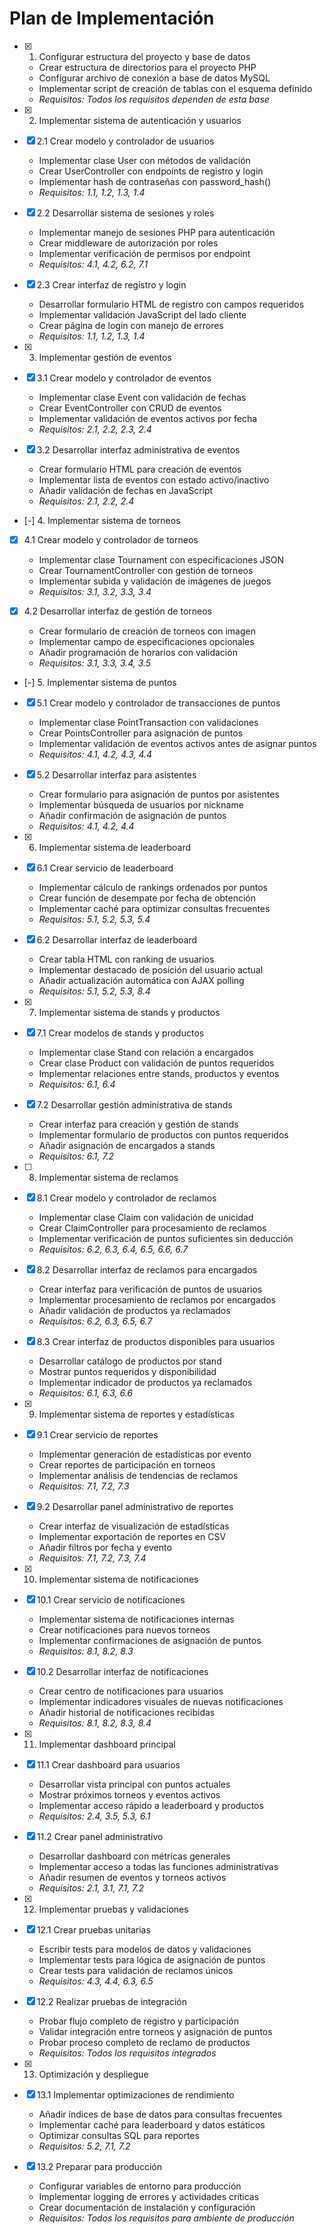 # Plan de Implementación

- [x] 1. Configurar estructura del proyecto y base de datos








  - Crear estructura de directorios para el proyecto PHP
  - Configurar archivo de conexión a base de datos MySQL
  - Implementar script de creación de tablas con el esquema definido
  - _Requisitos: Todos los requisitos dependen de esta base_

- [x] 2. Implementar sistema de autenticación y usuarios





- [x] 2.1 Crear modelo y controlador de usuarios


  - Implementar clase User con métodos de validación
  - Crear UserController con endpoints de registro y login
  - Implementar hash de contraseñas con password_hash()
  - _Requisitos: 1.1, 1.2, 1.3, 1.4_

- [x] 2.2 Desarrollar sistema de sesiones y roles


  - Implementar manejo de sesiones PHP para autenticación
  - Crear middleware de autorización por roles
  - Implementar verificación de permisos por endpoint
  - _Requisitos: 4.1, 4.2, 6.2, 7.1_

- [x] 2.3 Crear interfaz de registro y login


  - Desarrollar formulario HTML de registro con campos requeridos
  - Implementar validación JavaScript del lado cliente
  - Crear página de login con manejo de errores
  - _Requisitos: 1.1, 1.2, 1.3, 1.4_

- [x] 3. Implementar gestión de eventos




- [x] 3.1 Crear modelo y controlador de eventos


  - Implementar clase Event con validación de fechas
  - Crear EventController con CRUD de eventos
  - Implementar validación de eventos activos por fecha
  - _Requisitos: 2.1, 2.2, 2.3, 2.4_

- [x] 3.2 Desarrollar interfaz administrativa de eventos


  - Crear formulario HTML para creación de eventos
  - Implementar lista de eventos con estado activo/inactivo
  - Añadir validación de fechas en JavaScript
  - _Requisitos: 2.1, 2.2, 2.4_

- [-] 4. Implementar sistema de torneos


- [x] 4.1 Crear modelo y controlador de torneos


  - Implementar clase Tournament con especificaciones JSON
  - Crear TournamentController con gestión de torneos
  - Implementar subida y validación de imágenes de juegos
  - _Requisitos: 3.1, 3.2, 3.3, 3.4_


- [x] 4.2 Desarrollar interfaz de gestión de torneos








  - Crear formulario de creación de torneos con imagen
  - Implementar campo de especificaciones opcionales
  - Añadir programación de horarios con validación
  - _Requisitos: 3.1, 3.3, 3.4, 3.5_

- [-] 5. Implementar sistema de puntos


- [x] 5.1 Crear modelo y controlador de transacciones de puntos


  - Implementar clase PointTransaction con validaciones
  - Crear PointsController para asignación de puntos
  - Implementar validación de eventos activos antes de asignar puntos
  - _Requisitos: 4.1, 4.2, 4.3, 4.4_

- [x] 5.2 Desarrollar interfaz para asistentes






  - Crear formulario para asignación de puntos por asistentes
  - Implementar búsqueda de usuarios por nickname
  - Añadir confirmación de asignación de puntos
  - _Requisitos: 4.1, 4.2, 4.4_

- [x] 6. Implementar sistema de leaderboard





- [x] 6.1 Crear servicio de leaderboard


  - Implementar cálculo de rankings ordenados por puntos
  - Crear función de desempate por fecha de obtención
  - Implementar caché para optimizar consultas frecuentes
  - _Requisitos: 5.1, 5.2, 5.3, 5.4_

- [x] 6.2 Desarrollar interfaz de leaderboard


  - Crear tabla HTML con ranking de usuarios
  - Implementar destacado de posición del usuario actual
  - Añadir actualización automática con AJAX polling
  - _Requisitos: 5.1, 5.2, 5.3, 8.4_

- [x] 7. Implementar sistema de stands y productos




- [x] 7.1 Crear modelos de stands y productos


  - Implementar clase Stand con relación a encargados
  - Crear clase Product con validación de puntos requeridos
  - Implementar relaciones entre stands, productos y eventos
  - _Requisitos: 6.1, 6.4_

- [x] 7.2 Desarrollar gestión administrativa de stands


  - Crear interfaz para creación y gestión de stands
  - Implementar formulario de productos con puntos requeridos
  - Añadir asignación de encargados a stands
  - _Requisitos: 6.1, 7.2_

- [ ] 8. Implementar sistema de reclamos




- [x] 8.1 Crear modelo y controlador de reclamos



  - Implementar clase Claim con validación de unicidad
  - Crear ClaimController para procesamiento de reclamos
  - Implementar verificación de puntos suficientes sin deducción
  - _Requisitos: 6.2, 6.3, 6.4, 6.5, 6.6, 6.7_


- [x] 8.2 Desarrollar interfaz de reclamos para encargados

  - Crear interfaz para verificación de puntos de usuarios
  - Implementar procesamiento de reclamos por encargados
  - Añadir validación de productos ya reclamados
  - _Requisitos: 6.2, 6.3, 6.5, 6.7_

- [x] 8.3 Crear interfaz de productos disponibles para usuarios







  - Desarrollar catálogo de productos por stand
  - Mostrar puntos requeridos y disponibilidad
  - Implementar indicador de productos ya reclamados
  - _Requisitos: 6.1, 6.3, 6.6_

- [x] 9. Implementar sistema de reportes y estadísticas





- [x] 9.1 Crear servicio de reportes


  - Implementar generación de estadísticas por evento
  - Crear reportes de participación en torneos
  - Implementar análisis de tendencias de reclamos
  - _Requisitos: 7.1, 7.2, 7.3_

- [x] 9.2 Desarrollar panel administrativo de reportes


  - Crear interfaz de visualización de estadísticas
  - Implementar exportación de reportes en CSV
  - Añadir filtros por fecha y evento
  - _Requisitos: 7.1, 7.2, 7.3, 7.4_

- [x] 10. Implementar sistema de notificaciones




- [x] 10.1 Crear servicio de notificaciones


  - Implementar sistema de notificaciones internas
  - Crear notificaciones para nuevos torneos
  - Implementar confirmaciones de asignación de puntos
  - _Requisitos: 8.1, 8.2, 8.3_

- [x] 10.2 Desarrollar interfaz de notificaciones


  - Crear centro de notificaciones para usuarios
  - Implementar indicadores visuales de nuevas notificaciones
  - Añadir historial de notificaciones recibidas
  - _Requisitos: 8.1, 8.2, 8.3, 8.4_

- [x] 11. Implementar dashboard principal





- [x] 11.1 Crear dashboard para usuarios


  - Desarrollar vista principal con puntos actuales
  - Mostrar próximos torneos y eventos activos
  - Implementar acceso rápido a leaderboard y productos
  - _Requisitos: 2.4, 3.5, 5.3, 6.1_

- [x] 11.2 Crear panel administrativo


  - Desarrollar dashboard con métricas generales
  - Implementar acceso a todas las funciones administrativas
  - Añadir resumen de eventos y torneos activos
  - _Requisitos: 2.1, 3.1, 7.1, 7.2_

- [x] 12. Implementar pruebas y validaciones






- [x] 12.1 Crear pruebas unitarias

  - Escribir tests para modelos de datos y validaciones
  - Implementar tests para lógica de asignación de puntos
  - Crear tests para validación de reclamos únicos
  - _Requisitos: 4.3, 4.4, 6.3, 6.5_

- [x] 12.2 Realizar pruebas de integración


  - Probar flujo completo de registro y participación
  - Validar integración entre torneos y asignación de puntos
  - Probar proceso completo de reclamo de productos
  - _Requisitos: Todos los requisitos integrados_

- [x] 13. Optimización y despliegue




- [x] 13.1 Implementar optimizaciones de rendimiento


  - Añadir índices de base de datos para consultas frecuentes
  - Implementar caché para leaderboard y datos estáticos
  - Optimizar consultas SQL para reportes
  - _Requisitos: 5.2, 7.1, 7.2_

- [x] 13.2 Preparar para producción


  - Configurar variables de entorno para producción
  - Implementar logging de errores y actividades críticas
  - Crear documentación de instalación y configuración
  - _Requisitos: Todos los requisitos para ambiente de producción_